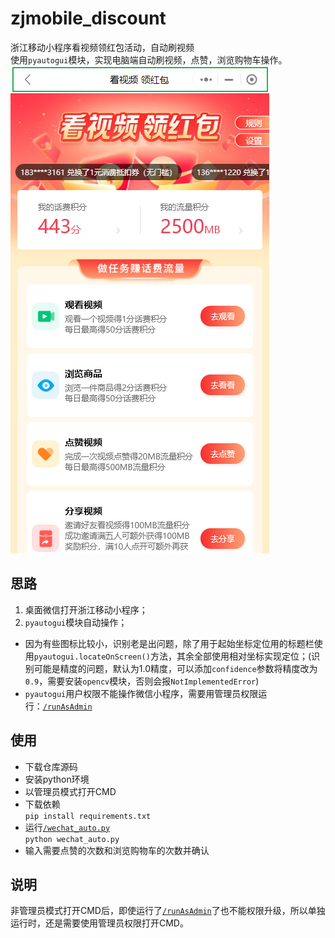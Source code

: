# zjmobile_discount
浙江移动小程序看视频领红包活动，自动刷视频  
使用`pyautogui`模块，实现电脑端自动刷视频，点赞，浏览购物车操作。  
![小程序首页](./小程序首页.png)

## 思路
1. 桌面微信打开浙江移动小程序；  
2. `pyautogui`模块自动操作；  
  * 因为有些图标比较小，识别老是出问题，除了用于起始坐标定位用的标题栏使用`pyautogui.locateOnScreen()`方法，其余全部使用相对坐标实现定位；(识别可能是精度的问题，默认为1.0精度，可以添加`confidence`参数将精度改为`0.9`，需要安装`opencv`模块，否则会报`NotImplementedError`)
  * `pyautogui`用户权限不能操作微信小程序，需要用管理员权限运行：[`/runAsAdmin`](./runAsAdmin.py)
## 使用
* 下载仓库源码  
* 安装python环境  
* 以管理员模式打开CMD  
* 下载依赖  
```pip install requirements.txt```
* 运行[`/wechat_auto.py`](./wechat_auto.py)  
```python wechat_auto.py```
* 输入需要点赞的次数和浏览购物车的次数并确认

## 说明
非管理员模式打开CMD后，即使运行了[`/runAsAdmin`](./runAsAdmin.py)了也不能权限升级，所以单独运行时，还是需要使用管理员权限打开CMD。
